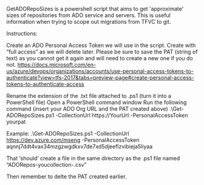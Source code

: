 GetADORepoSizes is a powershell script that aims to get 'approximate' sizes of repositories from ADO service and servers.
This is useful information when trying to scope out migrations from TFVC to git.

Instructions:

Create an ADO Personal Access Token we will use in the script.  Create with “full access” as we will delete later. Please be sure to save the PAT (string of text) as you cannot get it again and will need to create a new one if you do not.
https://docs.microsoft.com/en-us/azure/devops/organizations/accounts/use-personal-access-tokens-to-authenticate?view=tfs-2017&tabs=preview-page#create-personal-access-tokens-to-authenticate-access

 

Rename the extension of the .txt file attached to .ps1 (turn it into a PowerShell file)
Open a PowerShell command window
Run the following command (insert your ADO Org URL and the PAT created above)
.\Get-ADORepoSizes.ps1 -CollectionUrl https://YourUrl -PersonalAccessToken yourpat

 

Example: .\Get-ADORepoSizes.ps1 -CollectionUrl https://dev.azure.com/mseng -PersonalAccessToken aqnnj7ddt4vax34mzgzwgdkxv7de7xd5djeeflzvibieja5liyaa

That ‘should’ create a file in the same directory as the .ps1 file named “ADORepos-youcollection-.csv”

Then remember to delte the PAT created earlier.
